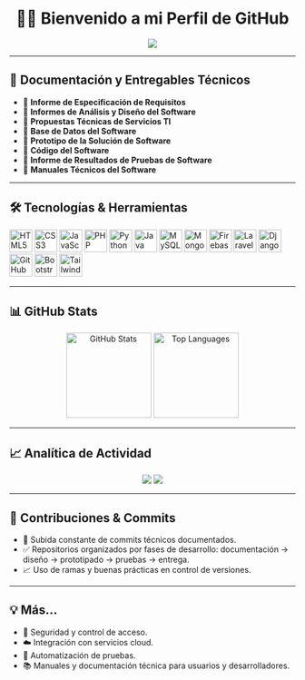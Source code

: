 <h1 align="center">👨‍💻 Bienvenido a mi Perfil de GitHub</h1>

<p align="center">
  <img src="https://readme-typing-svg.herokuapp.com/?lines=Desarrollador+Full+Stack;Especialista+en+TI+y+Software;Documentación,+Análisis+y+Despliegue" />
</p>

---

## 🧾 Documentación y Entregables Técnicos

- 📌 **Informe de Especificación de Requisitos**
- 📌 **Informes de Análisis y Diseño del Software**
- 📌 **Propuestas Técnicas de Servicios TI**
- 📌 **Base de Datos del Software**
- 📌 **Prototipo de la Solución de Software**
- 📌 **Código del Software**
- 📌 **Informe de Resultados de Pruebas de Software**
- 📌 **Manuales Técnicos del Software**

---

## 🛠️ Tecnologías & Herramientas

<p align="left">
  <img src="https://cdn.jsdelivr.net/gh/devicons/devicon/icons/html5/html5-original.svg" width="40" height="40" alt="HTML5"/>
  <img src="https://cdn.jsdelivr.net/gh/devicons/devicon/icons/css3/css3-original.svg" width="40" height="40" alt="CSS3"/>
  <img src="https://cdn.jsdelivr.net/gh/devicons/devicon/icons/javascript/javascript-original.svg" width="40" height="40" alt="JavaScript"/>
  <img src="https://cdn.jsdelivr.net/gh/devicons/devicon/icons/php/php-original.svg" width="40" height="40" alt="PHP"/>
  <img src="https://cdn.jsdelivr.net/gh/devicons/devicon/icons/python/python-original.svg" width="40" height="40" alt="Python"/>
  <img src="https://cdn.jsdelivr.net/gh/devicons/devicon/icons/java/java-original.svg" width="40" height="40" alt="Java"/>
  <img src="https://cdn.jsdelivr.net/gh/devicons/devicon/icons/mysql/mysql-original.svg" width="40" height="40" alt="MySQL"/>
  <img src="https://cdn.jsdelivr.net/gh/devicons/devicon/icons/mongodb/mongodb-original.svg" width="40" height="40" alt="MongoDB"/>
  <img src="https://cdn.jsdelivr.net/gh/devicons/devicon/icons/firebase/firebase-plain.svg" width="40" height="40" alt="Firebase"/>
  <img src="https://cdn.jsdelivr.net/gh/devicons/devicon/icons/laravel/laravel-plain.svg" width="40" height="40" alt="Laravel"/>
  <img src="https://cdn.jsdelivr.net/gh/devicons/devicon/icons/django/django-plain.svg" width="40" height="40" alt="Django"/>
  <img src="https://cdn.jsdelivr.net/gh/devicons/devicon/icons/github/github-original.svg" width="40" height="40" alt="GitHub"/>
  <img src="https://cdn.jsdelivr.net/gh/devicons/devicon/icons/bootstrap/bootstrap-original.svg" width="40" height="40" alt="Bootstrap"/>
  <img src="https://www.vectorlogo.zone/logos/tailwindcss/tailwindcss-icon.svg" width="40" height="40" alt="TailwindCSS"/>
</p>

---

## 📊 GitHub Stats

<p align="center">
  <img src="https://github-readme-stats.vercel.app/api?username=juanmi213&show_icons=true&theme=radical&hide_title=true" height="150" alt="GitHub Stats"/>
  <img src="https://github-readme-stats.vercel.app/api/top-langs/?username=juanmi213&layout=compact&theme=radical" height="150" alt="Top Languages"/>
</p>

---

## 📈 Analítica de Actividad

<p align="center">
  <img src="https://github-profile-summary-cards.vercel.app/api/cards/profile-details?username=juanmi213&theme=radical" />
  <img src="https://github-readme-activity-graph.cyclic.app/graph?username=juanmi213&theme=github-compact" />
</p>

---

## 🚀 Contribuciones & Commits

- 🚧 Subida constante de commits técnicos documentados.
- ✅ Repositorios organizados por fases de desarrollo: documentación → diseño → prototipado → pruebas → entrega.
- 📈 Uso de ramas y buenas prácticas en control de versiones.

---

## 💡 Más...

- 🔐 Seguridad y control de acceso.
- ☁️ Integración con servicios cloud.
- 🧪 Automatización de pruebas.
- 📚 Manuales y documentación técnica para usuarios y desarrolladores.


